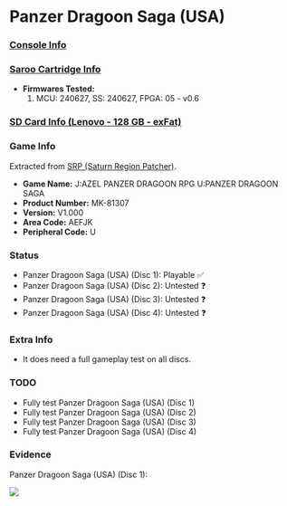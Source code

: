 # Panzer Dragoon Saga (USA)

### [Console Info](../../../../../Info/Consoles/VA13/README.md)

### [Saroo Cartridge Info](../../../../../Info/Cartridges/RetroGameParadiseStore/1.32F/README.md)

- <b>Firmwares Tested:</b>
  1. MCU: 240627, SS: 240627, FPGA: 05 - v0.6

### [SD Card Info (Lenovo - 128 GB - exFat)](../../../../../Info/SdCards/Lenovo/128GB/exfat/README.md)

### Game Info

Extracted from [SRP (Saturn Region Patcher)](https://segaxtreme.net/resources/saturn-region-patcher.81/download).

- <b>Game Name:</b> J:AZEL PANZER DRAGOON RPG U:PANZER DRAGOON SAGA
- <b>Product Number:</b> MK-81307
- <b>Version:</b> V1.000
- <b>Area Code:</b> AEFJK
- <b>Peripheral Code:</b> U

### Status

- Panzer Dragoon Saga (USA) (Disc 1): Playable :white_check_mark:
- Panzer Dragoon Saga (USA) (Disc 2): Untested :question:
- Panzer Dragoon Saga (USA) (Disc 3): Untested :question:
- Panzer Dragoon Saga (USA) (Disc 4): Untested :question:

### Extra Info

- It does need a full gameplay test on all discs.

### TODO

- Fully test Panzer Dragoon Saga (USA) (Disc 1)
- Fully test Panzer Dragoon Saga (USA) (Disc 2)
- Fully test Panzer Dragoon Saga (USA) (Disc 3)
- Fully test Panzer Dragoon Saga (USA) (Disc 4)

### Evidence

Panzer Dragoon Saga (USA) (Disc 1):

[![](https://img.youtube.com/vi/TVyOGTlfc-Y/0.jpg)](https://www.youtube.com/watch?v=TVyOGTlfc-Y)
